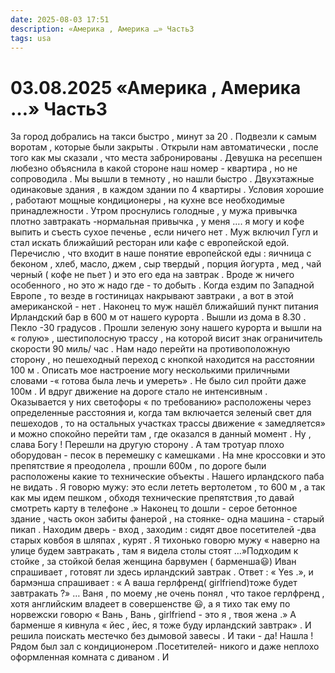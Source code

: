 ```yaml
---
date: 2025-08-03 17:51
description: «Америка , Америка …» Часть3
tags: usa
---
```

# 03.08.2025 «Америка , Америка …» Часть3

За город добрались на такси быстро , минут за 20 . Подвезли к самым воротам , которые были закрыты . Открыли нам автоматически , после того как мы сказали , что места забронированы . Девушка на ресепшен любезно объяснила в какой стороне наш номер - квартира , но не  сопроводила . Мы вышли в темноту , но нашли быстро . Двухэтажные одинаковые здания , в каждом здании по 4 квартиры . Условия хорошие , работают мощные кондиционеры , на кухне все необходимые принадлежности . Утром проснулись голодные , у мужа привычка плотно завтракать -нормальная привычка , у меня …. я могу и кофе выпить и съесть сухое печенье , если ничего нет . Муж включил Гугл и стал искать ближайший ресторан или кафе с европейской едой. Перечислю , что входит в наше понятие европейской еды  : яичница с беконом , хлеб, масло, джем , сыр твердый , порция йогурта , мед , чай черный ( кофе не пьет ) и это его еда  на завтрак . Вроде ж ничего особенного , но это ж надо где - то добыть . Когда ездим по Западной Европе , то везде в гостиницах накрывают завтраки , а вот в этой американской - нет .  Наконец то муж нашёл  ближайший пункт питания  Ирландский бар в 600 м от нашего курорта . Вышли из дома в 8.30 . Пекло -30 градусов .  Прошли зеленую зону нашего курорта и вышли на « голую» , шестиполосную трассу , на которой висит знак ограничитель скорости 90 миль/ час . Нам надо перейти на противоположную сторону , но пешеходный переход с кнопкой находится на расстоянии 100 м .  Описать мое настроение могу несколькими приличными словами -« готова была лечь и умереть» . Не было сил пройти даже 100м . И вдруг движение на дороге  стало не интенсивным . Оказывается у них светофоры « по требованию»  расположены через определенные расстояния и, когда там включается зеленый свет для пешеходов , то на остальных участках трассы движение « замедляется» и можно спокойно перейти там , где оказался в данный момент . Ну ,  слава Богу !  Перешли на другую сторону . А там тротуар плохо оборудован - песок в перемешку с камешками . На мне кроссовки и это препятствие я преодолела , прошли 600м , по дороге были расположены какие то технические объекты . Нашего ирландского паба не видать . Я говорю мужу: это если лететь вертолетом , то 600 м , а так как мы идем пешком , обходя технические препятствия ,то давай  смотреть карту в телефоне .» Наконец то дошли - серое бетонное здание , часть окон забиты фанерой , на стоянке-  одна машина - старый пикап . Находим дверь - вход , заходим  : сидят двое посетителей -два старых ковбоя в шляпах , курят . Я тихонько говорю мужу « наверно на улице будем завтракать , там я видела столы стоят …»Подходим к стойке , за стойкой белая женщина барвумен  ( барменша😃)  Иван спрашивает , готовят ли здесь ирландский завтрак . Ответ : « Yes .», и бармэнша спрашивает : « А ваша герлфренд( girlfriend)тоже будет завтракать ?»  … Ваня , по моему ,не очень понял , что такое герлфренд , хотя английским владеет в совершенстве 😃, а я тихо так ему по норвежски говорю « Вань , Вань , girlfriend - это я , твоя жена .»  А барменше я кивнула « йес , йес, я тоже буду ирландский завтрак» . И решила поискать местечко без дымовой завесы . И таки - да! Нашла ! Рядом был зал с кондиционером .Посетителей-  никого и даже неплохо оформленная комната с диваном . И
